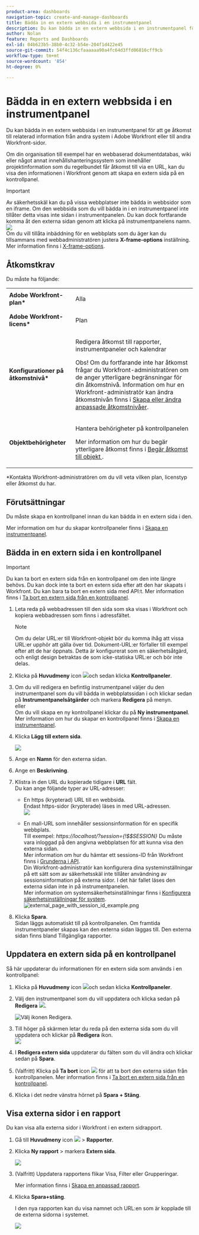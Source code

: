 ```yaml
---
product-area: dashboards
navigation-topic: create-and-manage-dashboards
title: Bädda in en extern webbsida i en instrumentpanel
description: Du kan bädda in en extern webbsida i en instrumentpanel för att ge åtkomst till relaterad information från andra system i Adobe Workfront eller till andra Workfront-sidor.
author: Nolan
feature: Reports and Dashboards
exl-id: 04b623b5-38b0-4c32-b54e-204f1d422e45
source-git-commit: 54f4c136cfaaaaaa90a4fc64d3ffd06816cff9cb
workflow-type: tm+mt
source-wordcount: '854'
ht-degree: 0%

---
```


# Bädda in en extern webbsida i en instrumentpanel

Du kan bädda in en extern webbsida i en instrumentpanel för att ge åtkomst till relaterad information från andra system i Adobe Workfront eller till andra Workfront-sidor.

Om din organisation till exempel har en webbaserad dokumentdatabas, wiki eller något annat innehållshanteringssystem som innehåller projektinformation som du regelbundet får åtkomst till via en URL, kan du visa den informationen i Workfront genom att skapa en extern sida på en kontrollpanel.

>[!IMPORTANT]
>
>Av säkerhetsskäl kan du på vissa webbplatser inte bädda in webbsidor som en iframe. Om den webbsida som du vill bädda in i en instrumentpanel inte tillåter detta visas inte sidan i instrumentpanelen. Du kan dock fortfarande komma åt den externa sidan genom att klicka på instrumentpanelens namn.\
>![](assets/qs-empty-external-page-report-350x165.png)\
>Om du vill tillåta inbäddning för en webbplats som du äger kan du tillsammans med webbadministratören justera **X-frame-options** inställning. Mer information finns i [X-frame-options](https://developer.mozilla.org/en-US/docs/Web/HTTP/Headers/X-Frame-Options).

## Åtkomstkrav

Du måste ha följande:

<table style="table-layout:auto"> 
 <col> 
 <col> 
 <tbody> 
  <tr> 
   <td role="rowheader"><strong>Adobe Workfront-plan*</strong></td> 
   <td> <p>Alla</p> </td> 
  </tr> 
  <tr> 
   <td role="rowheader"><strong>Adobe Workfront-licens*</strong></td> 
   <td> <p>Plan </p> </td> 
  </tr> 
  <tr> 
   <td role="rowheader"><strong>Konfigurationer på åtkomstnivå*</strong></td> 
   <td> <p>Redigera åtkomst till rapporter, instrumentpaneler och kalendrar</p> <p>Obs! Om du fortfarande inte har åtkomst frågar du Workfront-administratören om de anger ytterligare begränsningar för din åtkomstnivå. Information om hur en Workfront-administratör kan ändra åtkomstnivån finns i <a href="../../../administration-and-setup/add-users/configure-and-grant-access/create-modify-access-levels.md" class="MCXref xref">Skapa eller ändra anpassade åtkomstnivåer</a>.</p> </td> 
  </tr> 
  <tr> 
   <td role="rowheader"><strong>Objektbehörigheter</strong></td> 
   <td> <p>Hantera behörigheter på kontrollpanelen</p> <p>Mer information om hur du begär ytterligare åtkomst finns i <a href="../../../workfront-basics/grant-and-request-access-to-objects/request-access.md" class="MCXref xref">Begär åtkomst till objekt </a>.</p> </td> 
  </tr> 
 </tbody> 
</table>

&#42;Kontakta Workfront-administratören om du vill veta vilken plan, licenstyp eller åtkomst du har.

## Förutsättningar

Du måste skapa en kontrollpanel innan du kan bädda in en extern sida i den.

Mer information om hur du skapar kontrollpaneler finns i [Skapa en instrumentpanel](../../../reports-and-dashboards/dashboards/creating-and-managing-dashboards/create-dashboard.md).

## Bädda in en extern sida i en kontrollpanel

>[!IMPORTANT]
>
>Du kan ta bort en extern sida från en kontrollpanel om den inte längre behövs. Du kan dock inte ta bort en extern sida efter att den har skapats i Workfront. Du kan bara ta bort en extern sida med API:t. Mer information finns i [Ta bort en extern sida från en kontrollpanel](../../../reports-and-dashboards/dashboards/creating-and-managing-dashboards/remove-external-page-from-dashboard.md).

1. Leta reda på webbadressen till den sida som ska visas i Workfront och kopiera webbadressen som finns i adressfältet.

   >[!NOTE]
   >
   >Om du delar URL:er till Workfront-objekt bör du komma ihåg att vissa URL:er upphör att gälla över tid. Dokument-URL:er förfaller till exempel efter att de har öppnats. Detta är konfigurerat som en säkerhetsåtgärd, och enligt design betraktas de som icke-statiska URL:er och bör inte delas.

1. Klicka på **Huvudmeny** icon ![](assets/main-menu-icon.png)och sedan klicka **Kontrollpaneler**.

1. Om du vill redigera en befintlig instrumentpanel väljer du den instrumentpanel som du vill bädda in webbplatssidan i och klickar sedan på **Instrumentpanelsåtgärder** och markera **Redigera** på menyn.\
   eller\
   Om du vill skapa en ny kontrollpanel klickar du på **Ny instrumentpanel**.\
   Mer information om hur du skapar en kontrollpanel finns i [Skapa en instrumentpanel](../../../reports-and-dashboards/dashboards/creating-and-managing-dashboards/create-dashboard.md).

1. Klicka **Lägg till extern sida**.

   ![](assets/qs-add-external-page-350x239.png)

1. Ange en **Namn** för den externa sidan.
1. Ange en **Beskrivning**.
1. Klistra in den URL du kopierade tidigare i **URL** fält.\
   Du kan ange följande typer av URL-adresser:

   * En https (krypterad) URL till en webbsida.\
      Endast https-sidor (krypterade) läses in med URL-adressen.\
      ![](assets/add-external-page-dialog-qs-350x247.png)

   * En mall-URL som innehåller sessionsinformation för en specifik webbplats.\
      Till exempel: *https://localhost/?session={!$$SESSION}*
Du måste vara inloggad på den angivna webbplatsen för att kunna visa den externa sidan.\
      Mer information om hur du hämtar ett sessions-ID från Workfront finns i [Grunderna i API](../../../wf-api/general/api-basics.md).\
      Din Workfront-administratör kan konfigurera dina systeminställningar på ett sätt som av säkerhetsskäl inte tillåter användning av sessionsinformation på externa sidor. I det här fallet läses den externa sidan inte in på instrumentpanelen.\
      Mer information om systemsäkerhetsinställningar finns i [Konfigurera säkerhetsinställningar för system](../../../administration-and-setup/manage-workfront/security/configure-security-preferences.md).\
      ![external_page_with_session_id_example.png](assets/external-page-with-session-id-example-350x134.png)

1. Klicka **Spara**.\
   Sidan läggs automatiskt till på kontrollpanelen. Om framtida instrumentpaneler skapas kan den externa sidan läggas till. Den externa sidan finns bland Tillgängliga rapporter.

   <!--
   <MadCap:conditionalText data-mc-conditions="QuicksilverOrClassic.Draft mode">
   (NOTE: Alina: *** This is linked to: Creating Dashboards, and Editing Dashboards.)
   </MadCap:conditionalText>
   -->

## Uppdatera en extern sida på en kontrollpanel

Så här uppdaterar du informationen för en extern sida som används i en kontrollpanel:

1. Klicka på **Huvudmeny** icon ![](assets/main-menu-icon.png)och sedan klicka **Kontrollpaneler**.
1. Välj den instrumentpanel som du vill uppdatera och klicka sedan på **Redigera** ![](assets/edit-icon.png).

   ![Välj ikonen Redigera.](assets/nwe-editdashboard2021-350x188.png)

1. Till höger på skärmen letar du reda på den externa sida som du vill uppdatera och klickar på **Redigera** ikon.\
   ![](assets/nwe-inline-edit-external-page-350x226.png)

1. I **Redigera extern sida** uppdaterar du fälten som du vill ändra och klickar sedan på **Spara**.
1. (Valfritt) Klicka på **Ta bort** icon ![](assets/delete.png) för att ta bort den externa sidan från kontrollpanelen. Mer information finns i [Ta bort en extern sida från en kontrollpanel](../../../reports-and-dashboards/dashboards/creating-and-managing-dashboards/remove-external-page-from-dashboard.md).
1. Klicka i det nedre vänstra hörnet på **Spara + Stäng**.

## Visa externa sidor i en rapport

Du kan visa alla externa sidor i Workfront i en extern sidrapport.

1. Gå till **Huvudmeny** icon ![](assets/main-menu-icon.png) > **Rapporter**.
1. Klicka **Ny rapport** > markera **Extern sida**.

   ![](assets/external-page-new-report-in-dropdown-nwe.png)

1. (Valfritt) Uppdatera rapportens flikar Visa, Filter eller Grupperingar.

   Mer information finns i [Skapa en anpassad rapport](../../../reports-and-dashboards/reports/creating-and-managing-reports/create-custom-report.md).

1. Klicka **Spara+stäng**.

   I den nya rapporten kan du visa namnet och URL:en som är kopplade till de externa sidorna i systemet.

   ![](assets/external-page-report-name-url-columns-nwe-350x213.png)
